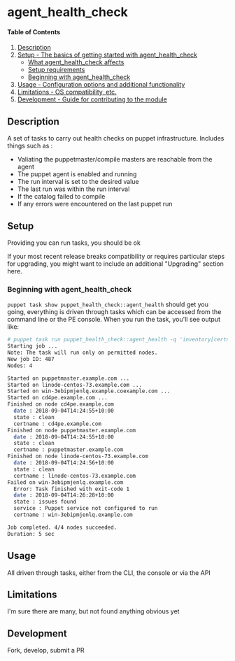 
# agent_health_check


#### Table of Contents

1. [Description](#description)
2. [Setup - The basics of getting started with agent_health_check](#setup)
    * [What agent_health_check affects](#what-agent_health_check-affects)
    * [Setup requirements](#setup-requirements)
    * [Beginning with agent_health_check](#beginning-with-agent_health_check)
3. [Usage - Configuration options and additional functionality](#usage)
4. [Limitations - OS compatibility, etc.](#limitations)
5. [Development - Guide for contributing to the module](#development)

## Description

A set of tasks to carry out health checks on puppet infrastructure.  Includes things such as :

* Valiating the puppetmaster/compile masters are reachable from the agent
* The puppet agent is enabled and running
* The run interval is set to the desired value
* The last run was within the run interval
* If the catalog failed to compile
* If any errors were encountered on the last puppet run


## Setup

Providing you can run tasks, you should be ok

If your most recent release breaks compatibility or requires particular steps for upgrading, you might want to include an additional "Upgrading" section here.

### Beginning with agent_health_check

`puppet task show puppet_health_check::agent_health` should get you going, everything is driven through tasks which can be accessed from the command line or the PE console.  When you run the task, you'll see output like:

```bash
# puppet task run puppet_health_check::agent_health -q 'inventory[certname] {}'
Starting job ...
Note: The task will run only on permitted nodes.
New job ID: 487
Nodes: 4

Started on puppetmaster.example.com ...
Started on linode-centos-73.example.com ...
Started on win-3ebipmjenlq.example.coexample.com ...
Started on cd4pe.example.com ...
Finished on node cd4pe.example.com
  date : 2018-09-04T14:24:55+10:00
  state : clean
  certname : cd4pe.example.com
Finished on node puppetmaster.example.com
  date : 2018-09-04T14:24:55+10:00
  state : clean
  certname : puppetmaster.example.com
Finished on node linode-centos-73.example.com
  date : 2018-09-04T14:24:56+10:00
  state : clean
  certname : linode-centos-73.example.com
Failed on win-3ebipmjenlq.example.com
  Error: Task finished with exit-code 1
  date : 2018-09-04T14:26:28+10:00
  state : issues found
  service : Puppet service not configured to run
  certname : win-3ebipmjenlq.example.com

Job completed. 4/4 nodes succeeded.
Duration: 5 sec
```

## Usage

All driven through tasks, either from the CLI, the console or via the API

## Limitations

I'm sure there are many, but not found anything obvious yet

## Development

Fork, develop, submit a PR
